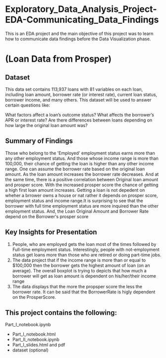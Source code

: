 # Exploratory_Data_Analysis_Project-EDA-Communicating_Data_Findings
This is an EDA project and the main objective of this project was to learn how to communicate data findings before the Data Visualization phase.


# (Loan Data from Prosper)

## Dataset
This data set contains 113,937 loans with 81 variables on each loan, including loan amount, borrower rate (or interest rate), current loan status, borrower income, and many others. This dataset will be used to answer certain questions like:

What factors affect a loan’s outcome status?
What affects the borrower’s APR or interest rate?
Are there differences between loans depending on how large the original loan amount was?

## Summary of Findings

Those who belong to the 'Employed' employment status earns more than any other employment status. And those whose income range is more than 100,000, their chance of getting the loan is higher than any other income range. One can assume the borrower rate based on the original loan amount. As the loan amount increases the borrower rate decreases. And at the same time, there is a positive correlation between Original loan amount and prosper score. With the increased prosper score the chance of getting a high first loan amount increases. Getting a loan is not depedent on wheher a brrower owns a house or nat rather it depends on prosper score, employment status and income range.It is surprising to see that the borrower with full time employment status are more inquired than the other employment status. And, the Loan Original Amount and Borrower Rate depend on the Borrower's prosper score

## Key Insights for Presentation

1. People, who are employed gets the loan most of the times followed by Full-time employment status. Interestingly, people with not-employment status get loans more than those who are retired or doing part-time jobs.
2. The data project that if the income range is more than or equal to $100,000 then the borrower gets the highest amount of loan (on an average). The overall boxplot is trying to depicts that how much a borrower will get as loan amount is dependent on his/her/their income range
3. The data displays that the more the propsper score the less the borrower rate. It can be said that the BorrowerRate is higly dependent on the ProsperScore.

## This project contains the following:

 Part_I_notebook.ipynb
   - Part_I_notebook.html
   - Part_II_notebook.ipynb
   - Part_I_slides.html and pdf
   - dataset (optional)


